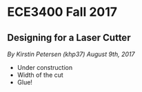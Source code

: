 # ECE3400 Fall 2017

## Designing for a Laser Cutter

*By Kirstin Petersen (khp37) August 9th, 2017*

+ Under construction
+ Width of the cut
+ Glue!


